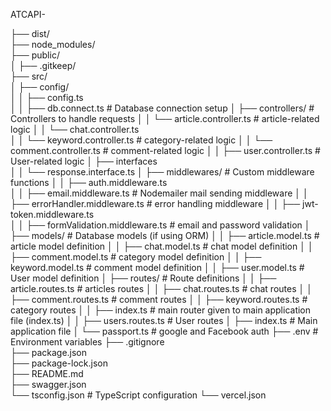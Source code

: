 ATCAPI-

├── dist/   
├── node_modules/   
├── public/   
│   ├── .gitkeep/  
├── src/   
│   ├── config/     
│   │   ├── config.ts                 
│   │   ├── db.connect.ts                # Database connection setup
│   ├── controllers/             # Controllers to handle requests
│   │   └── article.controller.ts  # article-related logic
│   │   └── chat.controller.ts  
│   │   └── keyword.controller.ts  # category-related logic
│   │   └── comment.controller.ts  # comment-related logic
│   │   ├── user.controller.ts     # User-related logic
│   ├── interfaces             
│   │   └── response.interface.ts
│   ├── middlewares/              # Custom middleware functions
│   │   ├── auth.middleware.ts     
│   │   ├── email.middleware.ts     # Nodemailer mail sending middleware
│   │   ├── errorHandler.middleware.ts     # error handling middleware
│   │   ├── jwt-token.middleware.ts     
│   │   ├── formValidation.middleware.ts     # email and password validation
│   ├── models/                  # Database models (if using ORM)
│   │   ├── article.model.ts          # article model definition
│   │   ├── chat.model.ts          # chat model definition
│   │   ├── comment.model.ts          # category model definition
│   │   ├── keyword.model.ts          # comment model definition
│   │   ├── user.model.ts          # User model definition
│   ├── routes/                  # Route definitions
│   │   ├── article.routes.ts         # articles routes
│   │   ├── chat.routes.ts         # chat routes
│   │   ├── comment.routes.ts         # comment routes
│   │   ├── keyword.routes.ts         # category routes
│   │   ├── index.ts         # main router given to main application file (index.ts)
│   │   ├── users.routes.ts         # User routes
│   ├── index.ts                   # Main application file
│   └── passport.ts                # google and Facebook auth
├── .env                # Environment variables
├── .gitignore               
├── package.json                  
├── package-lock.json                  
├── README.md                
├── swagger.json                 
└── tsconfig.json                         # TypeScript configuration
└── vercel.json                         

